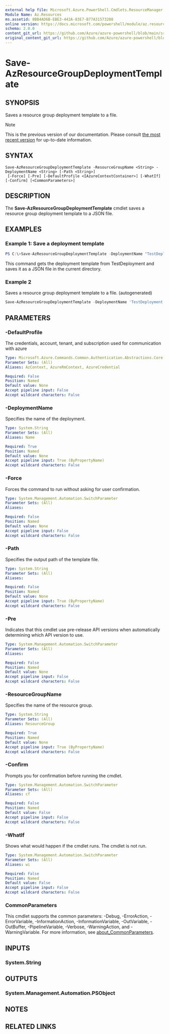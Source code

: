 ```yaml
---
external help file: Microsoft.Azure.PowerShell.Cmdlets.ResourceManager.dll-Help.xml
Module Name: Az.Resources
ms.assetid: 8BB4AD6B-EBE3-442A-83E7-B77A31573208
online version: https://docs.microsoft.com/powershell/module/az.resources/save-azresourcegroupdeploymenttemplate
schema: 2.0.0
content_git_url: https://github.com/Azure/azure-powershell/blob/main/src/Resources/Resources/help/Save-AzResourceGroupDeploymentTemplate.md
original_content_git_url: https://github.com/Azure/azure-powershell/blob/main/src/Resources/Resources/help/Save-AzResourceGroupDeploymentTemplate.md
---
```


# Save-AzResourceGroupDeploymentTemplate

## SYNOPSIS
Saves a resource group deployment template to a file.

> [!NOTE]
>This is the previous version of our documentation. Please consult [the most recent version](/powershell/module/az.resources/save-azresourcegroupdeploymenttemplate) for up-to-date information.

## SYNTAX

```
Save-AzResourceGroupDeploymentTemplate -ResourceGroupName <String> -DeploymentName <String> [-Path <String>]
 [-Force] [-Pre] [-DefaultProfile <IAzureContextContainer>] [-WhatIf] [-Confirm] [<CommonParameters>]
```

## DESCRIPTION
The **Save-AzResourceGroupDeploymentTemplate**  cmdlet saves a resource group deployment template to a JSON file.

## EXAMPLES

### Example 1: Save a deployment template
```powershell
PS C:\>Save-AzResourceGroupDeploymentTemplate -DeploymentName "TestDeployment" -ResourceGroupName "TestGroup"
```

This command gets the deployment template from TestDeployment and saves it as a JSON file in the current directory.

### Example 2

Saves a resource group deployment template to a file. (autogenerated)

<!-- Aladdin Generated Example -->


```powershell
Save-AzResourceGroupDeploymentTemplate -DeploymentName 'TestDeployment' -Path <String> -ResourceGroupName 'TestGroup'
```

## PARAMETERS

### -DefaultProfile
The credentials, account, tenant, and subscription used for communication with azure

```yaml
Type: Microsoft.Azure.Commands.Common.Authentication.Abstractions.Core.IAzureContextContainer
Parameter Sets: (All)
Aliases: AzContext, AzureRmContext, AzureCredential

Required: False
Position: Named
Default value: None
Accept pipeline input: False
Accept wildcard characters: False
```

### -DeploymentName
Specifies the name of the deployment.

```yaml
Type: System.String
Parameter Sets: (All)
Aliases: Name

Required: True
Position: Named
Default value: None
Accept pipeline input: True (ByPropertyName)
Accept wildcard characters: False
```

### -Force
Forces the command to run without asking for user confirmation.

```yaml
Type: System.Management.Automation.SwitchParameter
Parameter Sets: (All)
Aliases:

Required: False
Position: Named
Default value: None
Accept pipeline input: False
Accept wildcard characters: False
```

### -Path
Specifies the output path of the template file.

```yaml
Type: System.String
Parameter Sets: (All)
Aliases:

Required: False
Position: Named
Default value: None
Accept pipeline input: True (ByPropertyName)
Accept wildcard characters: False
```

### -Pre
Indicates that this cmdlet use pre-release API versions when automatically determining which API version to use.

```yaml
Type: System.Management.Automation.SwitchParameter
Parameter Sets: (All)
Aliases:

Required: False
Position: Named
Default value: None
Accept pipeline input: False
Accept wildcard characters: False
```

### -ResourceGroupName
Specifies the name of the resource group.

```yaml
Type: System.String
Parameter Sets: (All)
Aliases: ResourceGroup

Required: True
Position: Named
Default value: None
Accept pipeline input: True (ByPropertyName)
Accept wildcard characters: False
```

### -Confirm
Prompts you for confirmation before running the cmdlet.

```yaml
Type: System.Management.Automation.SwitchParameter
Parameter Sets: (All)
Aliases: cf

Required: False
Position: Named
Default value: False
Accept pipeline input: False
Accept wildcard characters: False
```

### -WhatIf
Shows what would happen if the cmdlet runs.
The cmdlet is not run.

```yaml
Type: System.Management.Automation.SwitchParameter
Parameter Sets: (All)
Aliases: wi

Required: False
Position: Named
Default value: False
Accept pipeline input: False
Accept wildcard characters: False
```

### CommonParameters
This cmdlet supports the common parameters: -Debug, -ErrorAction, -ErrorVariable, -InformationAction, -InformationVariable, -OutVariable, -OutBuffer, -PipelineVariable, -Verbose, -WarningAction, and -WarningVariable. For more information, see [about_CommonParameters](http://go.microsoft.com/fwlink/?LinkID=113216).

## INPUTS

### System.String

## OUTPUTS

### System.Management.Automation.PSObject

## NOTES

## RELATED LINKS

